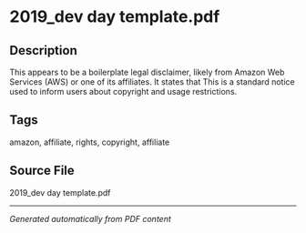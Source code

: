 # 2019_dev day template.pdf

## Description
This appears to be a boilerplate legal disclaimer, likely from Amazon Web Services (AWS) or one of its affiliates. It states that This is a standard notice used to inform users about copyright and usage restrictions.
## Tags
amazon, affiliate, rights, copyright, affiliate

## Source File
2019_dev day template.pdf

---
*Generated automatically from PDF content*
